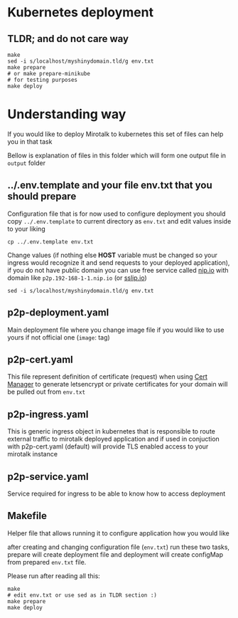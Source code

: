 # Kubernetes deployment

## TLDR; and do not care way
```
make
sed -i s/localhost/myshinydomain.tld/g env.txt
make prepare
# or make prepare-minikube 
# for testing purposes
make deploy
```

# Understanding way
If you would like to deploy Mirotalk to kubernetes
this set of files can help you in that task

Bellow is explanation of files in this folder which will form one output file in `output` folder

## ../.env.template and your file env.txt that you should prepare
Configuration file that is for now used to configure deployment
you should copy `../.env.template` to current directory as `env.txt` and edit values inside to your liking
```
cp ../.env.template env.txt
```

Change values (if nothing else **HOST** variable must be changed so your ingress would recognize it and send requests to your deployed application),
if you do not have public domain you can use free service called [nip.io](https://nip.io/) with domain like `p2p.192-168-1-1.nip.io` (or [sslip.io](https://sslip.io/))

```
sed -i s/localhost/myshinydomain.tld/g env.txt
```

## p2p-deployment.yaml
Main deployment file where you change image file if you would like to use yours if not official one (`image`:  tag)

## p2p-cert.yaml
This file represent definition of certificate (request) when using [Cert Manager](cert-manager.io) to generate letsencrypt or private certificates for your domain will be pulled out from `env.txt`

## p2p-ingress.yaml
This is generic ingress object in kubernetes that is responsible to route external traffic to mirotalk deployed application and if used in conjuction with p2p-cert.yaml (default) will provide TLS enabled access to your mirotalk instance

## p2p-service.yaml
Service required for ingress to be able to know how to access deployment

## Makefile
Helper file that allows running it to configure application how you would like

after creating and changing configuration file (`env.txt`) run these two tasks, prepare will create deployment file
and deployment will create configMap from prepared `env.txt` file.

Please run after reading all this:

```
make
# edit env.txt or use sed as in TLDR section :)
make prepare
make deploy
```


